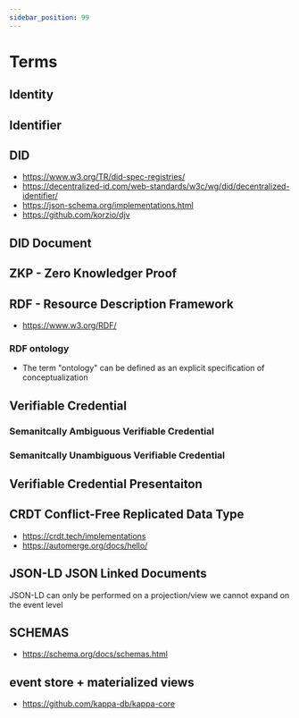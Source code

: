 ```yaml
---
sidebar_position: 99
---
```


# Terms


## Identity


## Identifier


## DID

- https://www.w3.org/TR/did-spec-registries/
- https://decentralized-id.com/web-standards/w3c/wg/did/decentralized-identifier/
- https://json-schema.org/implementations.html
- https://github.com/korzio/djv

## DID Document


## ZKP - Zero Knowledger Proof

## RDF - Resource Description Framework

- https://www.w3.org/RDF/

### RDF ontology

- The term "ontology" can be defined as an explicit specification of conceptualization


## Verifiable Credential

### Semanitcally Ambiguous Verifiable Credential

### Semanitcally Unambiguous Verifiable Credential


## Verifiable Credential Presentaiton 


## CRDT Conflict-Free Replicated Data Type

- https://crdt.tech/implementations
- https://automerge.org/docs/hello/

## JSON-LD JSON Linked Documents

JSON-LD can only be performed on a projection/view
we cannot expand on the event level

## SCHEMAS

- https://schema.org/docs/schemas.html


## event store + materialized views

- https://github.com/kappa-db/kappa-core

